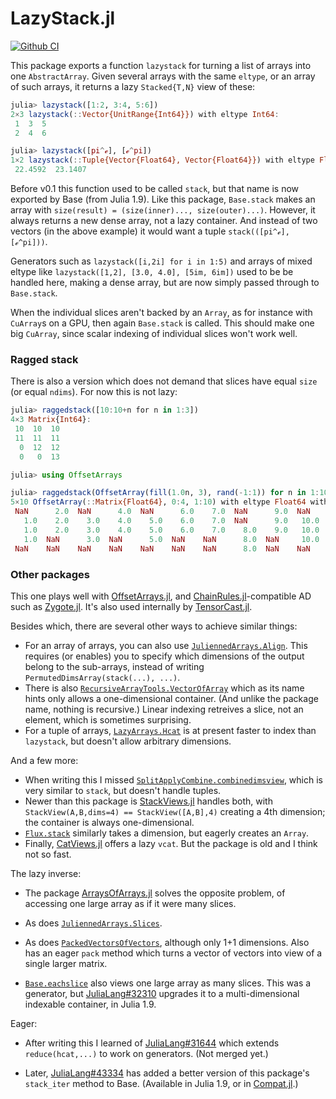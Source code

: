 # LazyStack.jl

[![Github CI](https://github.com/mcabbott/LazyStack.jl/workflows/CI/badge.svg)](https://github.com/mcabbott/LazyStack.jl/actions?query=workflow%3ACI+branch%3Amaster)

This package exports a function `lazystack` for turning a list of arrays 
into one `AbstractArray`. Given several arrays with the same `eltype`, 
or an array of such arrays, it returns a lazy `Stacked{T,N}` view of these:

```julia
julia> lazystack([1:2, 3:4, 5:6])
2×3 lazystack(::Vector{UnitRange{Int64}}) with eltype Int64:
 1  3  5
 2  4  6

julia> lazystack([pi^ℯ], [ℯ^pi])
1×2 lazystack(::Tuple{Vector{Float64}, Vector{Float64}}) with eltype Float64:
 22.4592  23.1407
```

Before v0.1 this function used to be called `stack`, but that name is now exported by Base (from Julia 1.9).
Like this package, `Base.stack` makes an array with `size(result) = (size(inner)..., size(outer)...)`.
However, it always returns a new dense array, not a lazy container.
And instead of two vectors (in the above example) it would want a tuple `stack(([pi^ℯ], [ℯ^pi]))`.

Generators such as `lazystack([i,2i] for i in 1:5)` and arrays of mixed eltype like `lazystack([1,2], [3.0, 4.0], [5im, 6im])` used to be be handled here, making a dense array, but are now simply passed through to `Base.stack`.

When the individual slices aren't backed by an `Array`, as for instance with `CuArray`s on a GPU, then again `Base.stack` is called.
This should make one big `CuArray`, since scalar indexing of individual slices won't work well.

### Ragged stack

There is also a version which does not demand that slices have equal `size` (or equal `ndims`).
For now this is not lazy:

```julia
julia> raggedstack([10:10+n for n in 1:3])
4×3 Matrix{Int64}:
 10  10  10
 11  11  11
  0  12  12
  0   0  13

julia> using OffsetArrays

julia> raggedstack(OffsetArray(fill(1.0n, 3), rand(-1:1)) for n in 1:10; fill=NaN)
5×10 OffsetArray(::Matrix{Float64}, 0:4, 1:10) with eltype Float64 with indices 0:4×1:10:
 NaN      2.0  NaN      4.0  NaN      6.0    7.0  NaN      9.0  NaN
   1.0    2.0    3.0    4.0    5.0    6.0    7.0  NaN      9.0   10.0
   1.0    2.0    3.0    4.0    5.0    6.0    7.0    8.0    9.0   10.0
   1.0  NaN      3.0  NaN      5.0  NaN    NaN      8.0  NaN     10.0
 NaN    NaN    NaN    NaN    NaN    NaN    NaN      8.0  NaN    NaN
```

### Other packages

This one plays well with [OffsetArrays.jl](https://github.com/JuliaArrays/OffsetArrays.jl), and [ChainRules.jl](https://github.com/JuliaDiff/ChainRules.jl)-compatible AD such as [Zygote.jl](https://github.com/FluxML/Zygote.jl). It's also used internally by [TensorCast.jl](https://github.com/mcabbott/TensorCast.jl).

Besides which, there are several other ways to achieve similar things:

* For an array of arrays, you can also use [`JuliennedArrays.Align`](https://bramtayl.github.io/JuliennedArrays.jl/latest/#JuliennedArrays.Align). This requires (or enables) you to specify which dimensions of the output belong to the sub-arrays, instead of writing `PermutedDimsArray(stack(...), ...)`. 
* There is also [`RecursiveArrayTools.VectorOfArray`](https://github.com/JuliaDiffEq/RecursiveArrayTools.jl#vectorofarray) which as its name hints only allows a one-dimensional container. (And unlike the package name, nothing is recursive.) Linear indexing retreives a slice, not an element, which is sometimes surprising.
* For a tuple of arrays, [`LazyArrays.Hcat`](https://github.com/JuliaArrays/LazyArrays.jl#concatenation) is at present faster to index than `lazystack`, but doesn't allow arbitrary dimensions.

And a few more:

* When writing this I missed [`SplitApplyCombine.combinedimsview`](https://github.com/JuliaData/SplitApplyCombine.jl#combinedimsviewarray), which is very similar to `stack`, but doesn't handle tuples.
* Newer than this package is [StackViews.jl](https://github.com/JuliaArrays/StackViews.jl) handles both, with `StackView(A,B,dims=4) == StackView([A,B],4)` creating a 4th dimension; the container is always one-dimensional. 
* [`Flux.stack`](https://fluxml.ai/Flux.jl/stable/utilities/#Flux.stack) similarly takes a dimension, but eagerly creates an `Array`.
* Finally, [CatViews.jl](https://github.com/ahwillia/CatViews.jl) offers a lazy `vcat`. But the package is old and I think not so fast.

The lazy inverse:

* The package [ArraysOfArrays.jl](https://github.com/JuliaArrays/ArraysOfArrays.jl) solves the opposite problem, of accessing one large array as if it were many slices.

* As does [`JuliennedArrays.Slices`](https://bramtayl.github.io/JuliennedArrays.jl/latest/#JuliennedArrays.Slices-Union{Tuple{NumberOfDimensions},%20Tuple{Item},%20Tuple{AbstractArray{Item,NumberOfDimensions},Vararg{Int64,N}%20where%20N}}%20where%20NumberOfDimensions%20where%20Item).

* As does [`PackedVectorsOfVectors`](https://github.com/synchronoustechnologies/PackedVectorsOfVectors.jl), although only 1+1 dimensions. Also has an eager `pack` method which turns a vector of vectors into view of a single larger matrix. 

* [`Base.eachslice`](https://docs.julialang.org/en/v1/base/arrays/#Base.eachslice) also views one large array as many slices. This was a generator, but [JuliaLang#32310](https://github.com/JuliaLang/julia/pull/32310) upgrades it to a multi-dimensional indexable container, in Julia 1.9.

Eager:

* After writing this I learned of [JuliaLang#31644](https://github.com/JuliaLang/julia/pull/31644) which extends `reduce(hcat,...)` to work on generators. (Not merged yet.)

* Later, [JuliaLang#43334](https://github.com/JuliaLang/julia/pull/43334) has added a better version of this package's `stack_iter` method to Base. (Available in Julia 1.9, or in [Compat.jl](https://github.com/JuliaLang/Compat.jl).)
